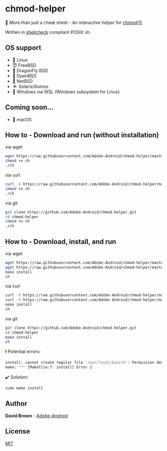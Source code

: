 # chmod-helper
:shell: More than just a cheat sheet - An interactive helper for [chmod(1)](https://www.freebsd.org/cgi/man.cgi?chmod(1)).

Written in [shellcheck](https://www.shellcheck.net) compliant POSIX sh.

## OS support
* :penguin: Linux
* :smiling_imp: FreeBSD
* :dragon: DragonFly BSD
* :blowfish: OpenBSD
* :triangular_flag_on_post: NetBSD
* :sunny: Solaris/illumos
* :wine_glass: Windows via WSL (Windows subsystem for Linux)

## Coming soon...
* :apple: macOS

## How to - Download and run (without installation)

via wget
```sh
wget https://raw.githubusercontent.com/Adobe-Android/chmod-helper/master/ch
chmod +x ch
./ch
```

via curl
```sh
curl -O https://raw.githubusercontent.com/Adobe-Android/chmod-helper/master/ch
chmod +x ch
./ch
```

via git
```sh
git clone https://github.com/Adobe-Android/chmod-helper.git
cd chmod-helper
chmod +x ch
./ch
```

## How to - Download, install, and run

via wget
```sh
wget https://raw.githubusercontent.com/Adobe-Android/chmod-helper/master/ch
wget https://raw.githubusercontent.com/Adobe-Android/chmod-helper/master/Makefile
make install
ch
```

via curl
```sh
curl -O https://raw.githubusercontent.com/Adobe-Android/chmod-helper/master/ch
curl -O https://raw.githubusercontent.com/Adobe-Android/chmod-helper/master/Makefile
make install
ch
```

via git
```sh
git clone https://github.com/Adobe-Android/chmod-helper.git
cd chmod-helper
make install
ch
```

:heavy_exclamation_mark: Potential errors:
```sh
install: cannot create regular file '/usr/local/bin/ch': Permission denied
make: *** [Makefile:7: install] Error 1
```

:heavy_check_mark: Solution:
```sh
sudo make install
```

## Author

**David Brown** - [Adobe-Android](https://github.com/Adobe-Android)

## License

[MIT](https://choosealicense.com/licenses/mit/)
